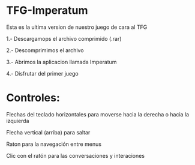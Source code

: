 # TFG-Imperatum
Esta es la ultima version de nuestro juego de cara al TFG

1.- Descargamops el archivo comprimido (.rar)

2.- Descomprimimos el archivo

3.- Abrimos la aplicacion llamada Imperatum

4.- Disfrutar del primer juego


# Controles:

Flechas del teclado horizontales para moverse hacia la derecha o hacia la izquierda

Flecha vertical (arriba) para saltar

Raton para la navegación entre menus

Clic con el ratón para las conversaciones y interaciones

